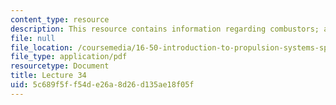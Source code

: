 ```yaml
---
content_type: resource
description: This resource contains information regarding combustors; afterburners.
file: null
file_location: /coursemedia/16-50-introduction-to-propulsion-systems-spring-2012/5c689f5ff54de26a8d26d135ae18f05f_MIT16_50S12_lec34.pdf
file_type: application/pdf
resourcetype: Document
title: Lecture 34
uid: 5c689f5f-f54d-e26a-8d26-d135ae18f05f
---
```

